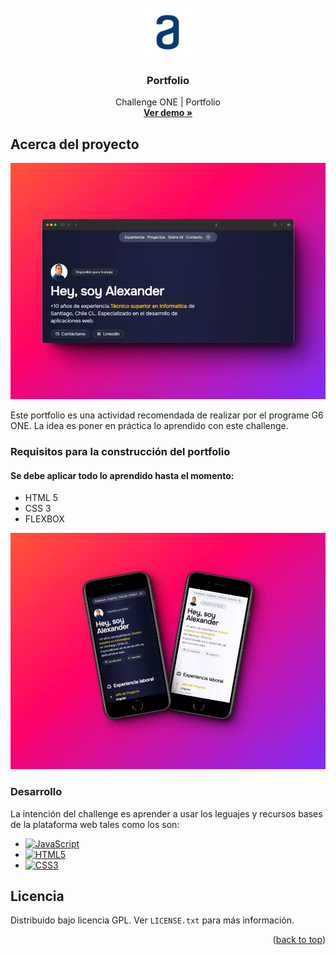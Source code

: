 <!-- PROJECT LOGO -->
<br />
<div id="encabezado" align="center">
    <img src="./assets/logoalura.svg" alt="Logo" width="80" height="80">

  <h3 align="center">Portfolio</h3>

  <p align="center">
    Challenge ONE | Portfolio
    <br />
    <a href="https://alexanderpolanco.github.io/chanllage-one-portfolio/" target="_blank"><strong>Ver demo »</strong></a>
    <br />
  </p>
</div>

<!-- ABOUT THE PROJECT -->

## Acerca del proyecto

[![Vista desktop][product-screenshot-desktop]](https://alexanderpolanco.github.io/chanllage-one-portfolio/)

Este portfolio es una actividad recomendada de realizar por el programe G6 ONE. La idea es poner en práctica lo aprendido con este challenge.

### Requisitos para la construcción del portfolio

#### Se debe aplicar todo lo aprendido hasta el momento:

- HTML 5
- CSS 3
- FLEXBOX

<p align="center">
<a href="https://alexanderpolanco.github.io/chanllage-one-portfolio/" target="_blank"><img src="./assets/shots_movil_so.webp"/></a>
</p>

### Desarrollo

La intención del challenge es aprender a usar los leguajes y recursos bases de la plataforma web tales como los son:

- [![JavaScript][JavaScript]][JavaScript-url]
- [![HTML5][HTML5]][HTML5-url]
- [![CSS3][CSS3]][CSS3-url]

<!-- LICENSE -->

## Licencia

Distribuido bajo licencia GPL. Ver `LICENSE.txt` para más información.

<p align="right">(<a href="#encabezado">back to top</a>)</p>

<!-- MARKDOWN LINKS & IMAGES -->

[JavaScript]: https://img.shields.io/badge/javascript-grey?logo=javascript
[JavaScript-url]: https://developer.mozilla.org/es/docs/Web/JavaScript
[HTML5]: https://img.shields.io/badge/html5-blue?logo=html5
[HTML5-url]: https://developer.mozilla.org/es/docs/Glossary/HTML5
[CSS3]: https://img.shields.io/badge/css3-orange?logo=css3
[CSS3-url]: https://developer.mozilla.org/es/docs/Web/CSS
[product-screenshot-desktop]: ./assets/shots_so.webp
